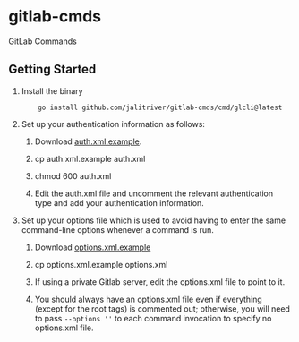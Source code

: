 # gitlab-cmds

GitLab Commands

## Getting Started

1. Install the binary

    ```
        go install github.com/jalitriver/gitlab-cmds/cmd/glcli@latest
    ```

1. Set up your authentication information as follows:

    1. Download [auth.xml.example](https://raw.githubusercontent.com/jalitriver/gitlab-cmds/master/auth.xml.example).

    1. cp auth.xml.example auth.xml
    
    1. chmod 600 auth.xml
       
    1. Edit the auth.xml file and uncomment the relevant
       authentication type and add your authentication information.

1. Set up your options file which is used to avoid having to enter the
   same command-line options whenever a command is run.

    1. Download [options.xml.example](https://raw.githubusercontent.com/jalitriver/gitlab-cmds/master/options.xml.example)
    
    1. cp options.xml.example options.xml

    1. If using a private Gitlab server, edit the options.xml file to
       point to it.

    1. You should always have an options.xml file even if everything
       (except for the root tags) is commented out; otherwise, you
       will need to pass `--options ''` to each command invocation to
       specify no options.xml file.
